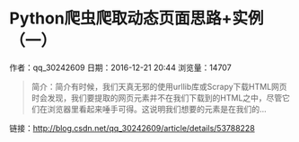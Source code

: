# Python爬虫爬取动态页面思路+实例（一）
作者：qq_30242609
日期：2016-12-21 20:44
浏览量：14707
> 简介：简介有时候，我们天真无邪的使用urllib库或Scrapy下载HTML网页时会发现，我们要提取的网页元素并不在我们下载到的HTML之中，尽管它们在浏览器里看起来唾手可得。这说明我们想要的元素是在我们的...

 链接：http://blog.csdn.net/qq_30242609/article/details/53788228
